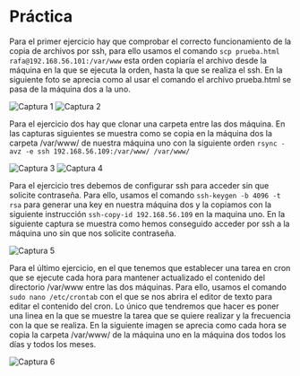 # Práctica 
Para el primer ejercicio hay que comprobar el correcto funcionamiento de la copia de archivos por ssh, para ello usamos el comando `scp prueba.html rafa@192.168.56.101:/var/www` esta orden copiaría el archivo desde la máquina en la que se ejecuta la orden, hasta la que se realiza el ssh. En la siguiente foto se aprecia como al usar el comando el archivo prueba.html se pasa de la máquina dos a la uno.

![Captura 1](http://imgur.com/AfHnfxf.jpg "Captura de la prueba")
![Captura 2](http://imgur.com/fDOh3r7.jpg "Captura de la prueba")

Para el ejercicio dos hay que clonar una carpeta entre las dos máquina. En las capturas siguientes se muestra como se copia en la máquina dos la carpeta /var/www/ de nuestra máquina uno con la siguiente orden `rsync -avz -e ssh 192.168.56.109:/var/www/ /var/www/`

![Captura 3](http://imgur.com/cz0MPUa.jpg "Captura de la prueba")
![Captura 4](http://imgur.com/xV4Ook1.jpg "Captura de la prueba")

Para el ejercicio tres debemos de configurar ssh para acceder sin que solicite contraseña. Para ello, usamos el comando `ssh-keygen -b 4096 -t rsa` para generar una key en nuestra máquina dos y la copiamos con la siguiente instrucción `ssh-copy-id 192.168.56.109` en la maquina uno. En la siguiente captura se muestra como hemos conseguido acceder por ssh a la máquina uno sin que nos solicite contraseña.

![Captura 5](http://imgur.com/xysUvyK.jpg "Captura de la prueba con ssh")

Para el último ejercicio, en el que tenemos que establecer una tarea en cron que se ejecute cada hora para mantener actualizado el contenido del directorio /var/www entre las dos máquinas. Para ello, usamos el comando `sudo nano /etc/crontab` con el que se nos abrira el editor de texto para editar el contenido del cron. Lo único que tendremos que hacer es poner una linea en la que se muestre la tarea que se quiere realizar y la frecuencia con la que se realiza. En la siguiente imagen se aprecia como cada hora se copia la carpeta /var/www/ de la máquina uno en la máquina dos todos los días y todos los meses.

![Captura 6](http://imgur.com/6YbTbFM.jpg "Captura de la prueba con ssh")